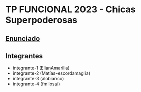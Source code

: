 # TP FUNCIONAL 2023 - Chicas Superpoderosas

## [Enunciado](https://docs.google.com/document/d/1Mv9t90IRgvYAjfBR4zBPZk9YSzUhmt9kzQWXUY5HOKo/edit?usp=sharing)

## Integrantes

- integrante-1 (ElianAmarilla)
- integrante-2 (Matías-escordamaglia)
- integrante-3 (alobianco)
- integrante-4 (fmilossi)

